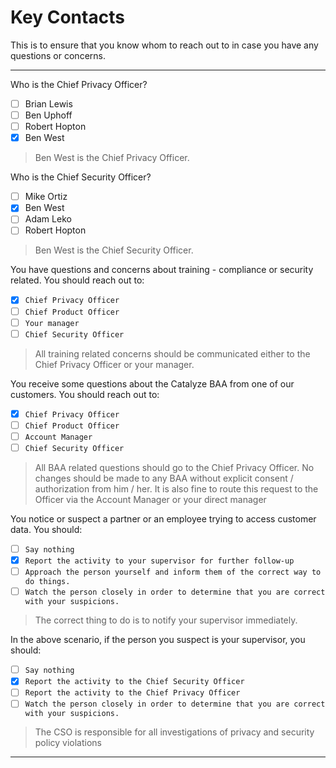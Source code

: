 # Key Contacts

This is to ensure that you know whom to reach out to in case you have any questions or concerns.

----
Who is the Chief Privacy Officer?
- [ ] Brian Lewis
- [ ] Ben Uphoff
- [ ] Robert Hopton
- [x] Ben West

> Ben West is the Chief Privacy Officer.

Who is the Chief Security Officer?
- [ ] Mike Ortiz
- [x] Ben West
- [ ] Adam Leko
- [ ] Robert Hopton

> Ben West is the Chief Security Officer.



You have questions and concerns about training - compliance or security related. You should reach out to:
- [x] `Chief Privacy Officer`
- [ ] `Chief Product Officer`
- [ ] `Your manager`
- [ ] `Chief Security Officer`

> All training related concerns should be communicated either to the Chief Privacy Officer or your manager.


You receive some questions about the Catalyze BAA from one of our customers. You should reach out to:

- [x] `Chief Privacy Officer`
- [ ] `Chief Product Officer`
- [ ] `Account Manager`
- [ ] `Chief Security Officer`

> All BAA related questions should go to the Chief Privacy Officer. No changes should be made to any BAA without explicit consent / authorization from him / her. It is also fine to route this request to the Officer via the Account Manager or your direct manager


You notice or suspect a partner or an employee trying to access customer data. You should:
- [ ] `Say nothing`
- [x] `Report the activity to your supervisor for further follow-up`
- [ ] `Approach the person yourself and inform them of the correct way to do things.`
- [ ] `Watch the person closely in order to determine that you are correct with your suspicions.`

> The correct thing to do is to notify your supervisor immediately.

In the above scenario, if the person you suspect is your supervisor, you should:
- [ ] `Say nothing`
- [x] `Report the activity to the Chief Security Officer`
- [ ] `Report the activity to the Chief Privacy Officer`
- [ ] `Watch the person closely in order to determine that you are correct with your suspicions.`

> The CSO is responsible for all investigations of privacy and security policy violations

----
